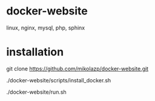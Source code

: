 # docker-website
linux, nginx, mysql, php, sphinx


# installation

git clone https://github.com/mikolazp/docker-website.git

./docker-website/scripts/install_docker.sh

./docker-website/run.sh


